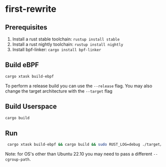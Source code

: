 # first-rewrite

## Prerequisites

1. Install a rust stable toolchain: `rustup install stable`
1. Install a rust nightly toolchain: `rustup install nightly`
1. Install bpf-linker: `cargo install bpf-linker`

## Build eBPF

```bash
cargo xtask build-ebpf
```

To perform a release build you can use the `--release` flag.
You may also change the target architecture with the `--target` flag

## Build Userspace

```bash
cargo build
```

## Run

```bash
 cargo xtask build-ebpf && cargo build && sudo RUST_LOG=debug ./target/debug/first-rewrite --src 8081 --dst 8082
 ```
Note: for OS's other than Ubuntu 22.10 you may need to pass a different `--cgroup-path`.